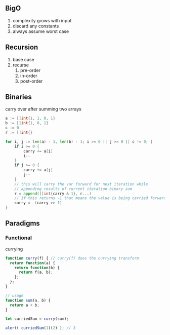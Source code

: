 
## BigO
1. complexity grows with input
2. discard any constants
3. always assume worst case

## Recursion
1. base case
3. recurse
	1. pre-order
	2. in-order
	3. post-order

## Binaries

carry over after summing two arrays
```go
a := []int{1, 1, 0, 1}
b := []int{1, 0, 1}
c := 0
r := []int{}

for i, j := len(a) - 1, len(b) - 1; i >= 0 || j >= 0 || c != 0; {
	if i >= 0 {
		carry += a[i]
		i--
	}
	if j >= 0 {
		carry += a[j]
		j--
	}
	// this will carry the var forward for next iteration while
	// appending results of current iteration binary sum
	r = append([]int{carry & 1}, r...)
	// if this returns -1 that means the value is being carried forward
	carry = -(carry >> 1)
}
```

## Paradigms

### Functional

currying
```js
function curry(f) { // curry(f) does the currying transform
  return function(a) {
    return function(b) {
      return f(a, b);
    };
  };
}

// usage
function sum(a, b) {
  return a + b;
}

let curriedSum = curry(sum);

alert( curriedSum(1)(2) ); // 3
```